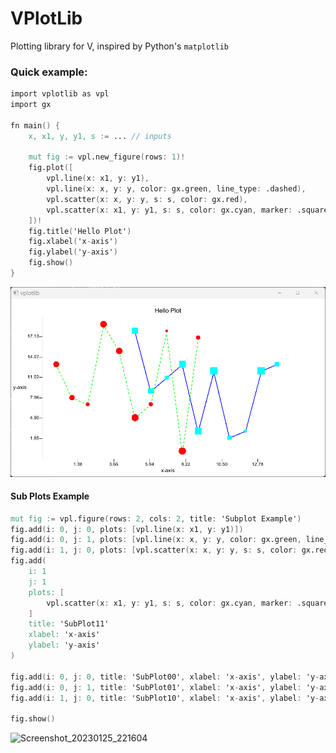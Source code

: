 # VPlotLib

Plotting library for V, inspired by Python's `matplotlib`

### Quick example:

```v
import vplotlib as vpl
import gx

fn main() {
	x, x1, y, y1, s := ... // inputs

	mut fig := vpl.new_figure(rows: 1)!
	fig.plot([
		vpl.line(x: x1, y: y1),
		vpl.line(x: x, y: y, color: gx.green, line_type: .dashed),
		vpl.scatter(x: x, y: y, s: s, color: gx.red),
		vpl.scatter(x: x1, y: y1, s: s, color: gx.cyan, marker: .square),
	])!
	fig.title('Hello Plot')
	fig.xlabel('x-axis')
	fig.ylabel('y-axis')
	fig.show()
}
```
![Screenshot](docs/assets/hello_plot.png)


#### Sub Plots Example

```v
mut fig := vpl.figure(rows: 2, cols: 2, title: 'Subplot Example')
fig.add(i: 0, j: 0, plots: [vpl.line(x: x1, y: y1)])
fig.add(i: 0, j: 1, plots: [vpl.line(x: x, y: y, color: gx.green, line_type: .dashed)])
fig.add(i: 1, j: 0, plots: [vpl.scatter(x: x, y: y, s: s, color: gx.red)])
fig.add(
	i: 1
	j: 1
	plots: [
		vpl.scatter(x: x1, y: y1, s: s, color: gx.cyan, marker: .square),
	]
	title: 'SubPlot11'
	xlabel: 'x-axis'
	ylabel: 'y-axis'
)

fig.add(i: 0, j: 0, title: 'SubPlot00', xlabel: 'x-axis', ylabel: 'y-axis')
fig.add(i: 0, j: 1, title: 'SubPlot01', xlabel: 'x-axis', ylabel: 'y-axis')
fig.add(i: 1, j: 0, title: 'SubPlot10', xlabel: 'x-axis', ylabel: 'y-axis')

fig.show()
```
![Screenshot_20230125_221604](https://user-images.githubusercontent.com/34854740/214625568-3e7eff09-7a06-4be0-b0d7-29f6b78951cd.png)
